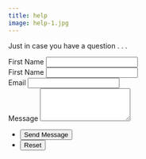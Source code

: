 ```yaml
---
title: help
image: help-1.jpg
---
```

<p>
	Just in case you have a question . . .
</p>
<form action="https://formspree.io/{{ site.email }}" method="POST">
	<div class="field half first">
		<label for="name">First Name</label>
		<input type="text" name="name" id="name" />
	</div>
	<div class="field half">
		<label for="name">First Name</label>
		<input type="text" name="name" id="name" />
	</div>
	<div class="field">
		<label for="email">Email</label>
		<input type="text" name="_replyto" id="email" />
	</div>
	<div class="field">
		<label for="message">Message</label>
		<textarea name="message" id="message" rows="4"></textarea>
	</div>
	<ul class="actions">
		<li><input type="submit" value="Send Message" class="special" /></li>
		<li><input type="reset" value="Reset" /></li>
	</ul>
</form>